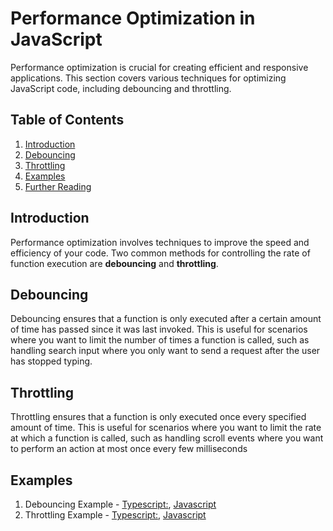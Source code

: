 # Performance Optimization in JavaScript

Performance optimization is crucial for creating efficient and responsive applications. This section covers various techniques for optimizing JavaScript code, including debouncing and throttling.

## Table of Contents

1. [Introduction](#introduction)
2. [Debouncing](#debouncing)
3. [Throttling](#throttling)
4. [Examples](#Examples)
5. [Further Reading](#further-reading)

## Introduction

Performance optimization involves techniques to improve the speed and efficiency of your code. Two common methods for controlling the rate of function execution are **debouncing** and **throttling**.

## Debouncing

Debouncing ensures that a function is only executed after a certain amount of time has passed since it was last invoked. This is useful for scenarios where you want to limit the number of times a function is called, such as handling search input where you only want to send a request after the user has stopped typing.




## Throttling

Throttling ensures that a function is only executed once every specified amount of time. This is useful for scenarios where you want to limit the rate at which a function is called, such as handling scroll events where you want to perform an action at most once every few milliseconds

## Examples
1. Debouncing Example - [Typescript:](./debounce.ts), [Javascript](./debounce.js)
2. Throttling Example - [Typescript:](./throttle.ts), [Javascript](./throttle.js)




